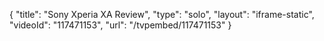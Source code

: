 {
    "title": "Sony Xperia XA Review",
    "type": "solo",
    "layout": "iframe-static",
    "videoId": "117471153",
    "url": "\/tvpembed\/117471153"
}
